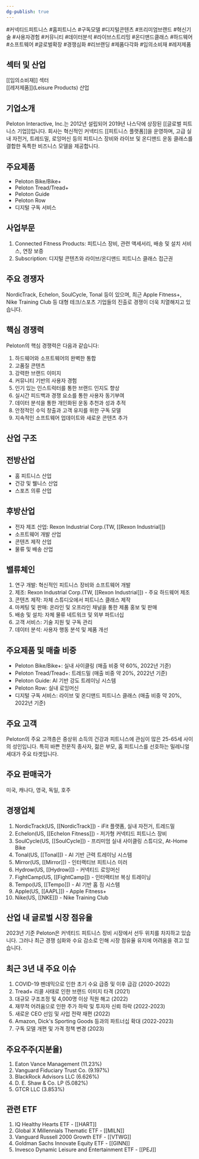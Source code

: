 ```yaml
---
dg-publish: true
---
```

#커넥티드피트니스 #홈피트니스 #구독모델 #디지털콘텐츠 #프리미엄브랜드 #혁신기술 #사용자경험 #커뮤니티 #데이터분석 #라이브스트리밍 #온디맨드클래스 #하드웨어 #소프트웨어 #글로벌확장 #경쟁심화 #리브랜딩 #제품다각화 #임의소비재 #레저제품

## 섹터 및 산업

[[임의소비재]] 섹터  
[[레저제품]](Leisure Products) 산업

## 기업소개

Peloton Interactive, Inc.는 2012년 설립되어 2019년 나스닥에 상장된 [[글로벌 피트니스 기업]]입니다. 회사는 혁신적인 커넥티드 [[피트니스 플랫폼]]을 운영하며, 고급 실내 자전거, 트레드밀, 로잉머신 등의 피트니스 장비와 라이브 및 온디맨드 운동 클래스를 결합한 독특한 비즈니스 모델을 제공합니다.

## 주요제품

- Peloton Bike/Bike+
- Peloton Tread/Tread+
- Peloton Guide
- Peloton Row
- 디지털 구독 서비스

## 사업부문

1. Connected Fitness Products: 피트니스 장비, 관련 액세서리, 배송 및 설치 서비스, 연장 보증
2. Subscription: 디지털 콘텐츠와 라이브/온디맨드 피트니스 클래스 접근권

## 주요 경쟁자

NordicTrack, Echelon, SoulCycle, Tonal 등이 있으며, 최근 Apple Fitness+, Nike Training Club 등 대형 테크/스포츠 기업들의 진출로 경쟁이 더욱 치열해지고 있습니다.

## 핵심 경쟁력

Peloton의 핵심 경쟁력은 다음과 같습니다:

1. 하드웨어와 소프트웨어의 완벽한 통합
2. 고품질 콘텐츠
3. 강력한 브랜드 이미지
4. 커뮤니티 기반의 사용자 경험
5. 인기 있는 인스트럭터를 통한 브랜드 인지도 향상
6. 실시간 피드백과 경쟁 요소를 통한 사용자 동기부여
7. 데이터 분석을 통한 개인화된 운동 추천과 성과 추적
8. 안정적인 수익 창출과 고객 유지를 위한 구독 모델
9. 지속적인 소프트웨어 업데이트와 새로운 콘텐츠 추가

## 산업 구조

## 전방산업

- 홈 피트니스 산업
- 건강 및 웰니스 산업
- 스포츠 의류 산업

## 후방산업

- 전자 제조 산업: Rexon Industrial Corp.(TW, [[Rexon Industrial]])
- 소프트웨어 개발 산업
- 콘텐츠 제작 산업
- 물류 및 배송 산업

## 밸류체인

1. 연구 개발: 혁신적인 피트니스 장비와 소프트웨어 개발
2. 제조: Rexon Industrial Corp.(TW, [[Rexon Industrial]]) - 주요 하드웨어 제조
3. 콘텐츠 제작: 자체 스튜디오에서 피트니스 클래스 제작
4. 마케팅 및 판매: 온라인 및 오프라인 채널을 통한 제품 홍보 및 판매
5. 배송 및 설치: 자체 물류 네트워크 및 외부 파트너십
6. 고객 서비스: 기술 지원 및 구독 관리
7. 데이터 분석: 사용자 행동 분석 및 제품 개선

## 주요제품 및 매출 비중

- Peloton Bike/Bike+: 실내 사이클링 (매출 비중 약 60%, 2022년 기준)
- Peloton Tread/Tread+: 트레드밀 (매출 비중 약 20%, 2022년 기준)
- Peloton Guide: AI 기반 강도 트레이닝 시스템
- Peloton Row: 실내 로잉머신
- 디지털 구독 서비스: 라이브 및 온디맨드 피트니스 클래스 (매출 비중 약 20%, 2022년 기준)

## 주요 고객

Peloton의 주요 고객층은 중상위 소득의 건강과 피트니스에 관심이 많은 25-65세 사이의 성인입니다. 특히 바쁜 전문직 종사자, 젊은 부모, 홈 피트니스를 선호하는 밀레니얼 세대가 주요 타겟입니다.

## 주요 판매국가

미국, 캐나다, 영국, 독일, 호주

## 경쟁업체

1. NordicTrack(US, [[NordicTrack]]) - iFit 플랫폼, 실내 자전거, 트레드밀
2. Echelon(US, [[Echelon Fitness]]) - 저가형 커넥티드 피트니스 장비
3. SoulCycle(US, [[SoulCycle]]) - 프리미엄 실내 사이클링 스튜디오, At-Home Bike
4. Tonal(US, [[Tonal]]) - AI 기반 근력 트레이닝 시스템
5. Mirror(US, [[Mirror]]) - 인터랙티브 피트니스 미러
6. Hydrow(US, [[Hydrow]]) - 커넥티드 로잉머신
7. FightCamp(US, [[FightCamp]]) - 인터랙티브 복싱 트레이닝
8. Tempo(US, [[Tempo]]) - AI 기반 홈 짐 시스템
9. Apple(US, [[AAPL]]) - Apple Fitness+
10. Nike(US, [[NKE]]) - Nike Training Club

## 산업 내 글로벌 시장 점유율

2023년 기준 Peloton은 커넥티드 피트니스 장비 시장에서 선두 위치를 차지하고 있습니다. 그러나 최근 경쟁 심화와 수요 감소로 인해 시장 점유율 유지에 어려움을 겪고 있습니다.

## 최근 3년 내 주요 이슈

1. COVID-19 팬데믹으로 인한 초기 수요 급증 및 이후 급감 (2020-2022)
2. Tread+ 리콜 사태로 인한 브랜드 이미지 타격 (2021)
3. 대규모 구조조정 및 4,000명 이상 직원 해고 (2022)
4. 재무적 어려움으로 인한 주가 하락 및 투자자 신뢰 하락 (2022-2023)
5. 새로운 CEO 선임 및 사업 전략 재편 (2022)
6. Amazon, Dick's Sporting Goods 등과의 파트너십 확대 (2022-2023)
7. 구독 모델 개편 및 가격 정책 변경 (2023)

## 주요주주(지분율)

1. Eaton Vance Management (11.23%)
2. Vanguard Fiduciary Trust Co. (9.197%)
3. BlackRock Advisors LLC (6.626%)
4. D. E. Shaw & Co. LP (5.082%)
5. GTCR LLC (3.853%)

## 관련 ETF

1. IQ Healthy Hearts ETF - [[HART]]
2. Global X Millennials Thematic ETF - [[MILN]]
3. Vanguard Russell 2000 Growth ETF - [[VTWG]]
4. Goldman Sachs Innovate Equity ETF - [[GINN]]
5. Invesco Dynamic Leisure and Entertainment ETF - [[PEJ]]